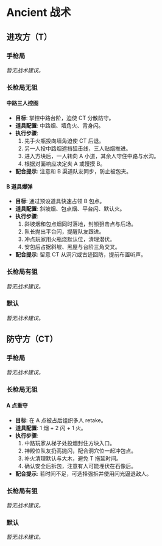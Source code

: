 # Ancient 战术

## 进攻方（T）

### 手枪局

_暂无战术建议。_

### 长枪局无狙

#### 中路三人控图
- **目标**: 掌控中路台阶，迫使 CT 分散防守。
- **道具配置**: 中路烟、墙角火、背身闪。
- **执行步骤**:
  1. 先手火瓶投向墙角迫使 CT 后退。
  2. 另一人投中路烟遮挡狙击线，三人贴烟推进。
  3. 进入方块后，一人转向 A 小道，其余人守住中路与水沟。
  4. 根据对面响应决定夹 A 或慢摸 B。
- **配合提示**: 注意和 B 渠道队友同步，防止被包夹。

#### B 道具爆弹
- **目标**: 通过预设道具快速占领 B 包点。
- **道具配置**: 斜坡烟、包点烟、平台闪、默认火。
- **执行步骤**:
  1. 斜坡烟和包点烟同时落地，封锁狙击点与后场。
  2. 队长抛出平台闪，提醒队友跟进。
  3. 冲点玩家用火瓶烧默认位，清理潜伏。
  4. 安包后占据斜坡、黑屋与台阶三角交叉。
- **配合提示**: 留意 CT 从洞穴或古迹回防，提前布置听声。

### 长枪局有狙

_暂无战术建议。_

### 默认

_暂无战术建议。_

## 防守方（CT）

### 手枪局

_暂无战术建议。_

### 长枪局无狙

#### A 点重夺
- **目标**: 在 A 点被占后组织多人 retake。
- **道具配置**: 1 烟 + 2 闪 + 1 火。
- **执行步骤**:
  1. 中路玩家从梯子处投烟封住方块入口。
  2. 神殿位队友扔高抛闪，配合洞穴位一起冲包点。
  3. 补火清理默认与大木，避免 T 拖延时间。
  4. 确认安全后拆包，注意有人可能埋伏在石像后。
- **配合提示**: 若时间不足，可选择强拆并使用闪光逼退敌人。

### 长枪局有狙

_暂无战术建议。_

### 默认

_暂无战术建议。_
